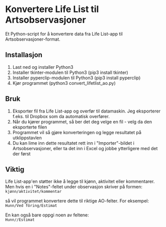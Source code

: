 # Konvertere Life List til Artsobservasjoner

Et Python-script for å konvertere data fra Life List-app til Artsobservasjoner-format.

## Installasjon

1. Last ned og installer Python3
2. Installer tkinter-modulen til Python3 (pip3 install tkinter)
3. Installer pyperclip-modulen til Python3 (pip3 install pyperclip)
4. Kjør programmet (python3 convert_lifetlist_ao.py)

## Bruk

1. Eksporter fil fra Life List-app og overfør til datamaskin. Jeg eksporterer f.eks. til Dropbox som da automatisk overfører.
2. Når du kjører programmet, så ber det deg velge en fil - velg da den eksporterte filen
3. Programmet vil så gjøre konverteringen og legge resultatet på utklippstavlen
4. Du kan lime inn dette resultatet rett inn i "Importer"-bildet i Artsobservasjoner, eller ta det inn i Excel og jobbe ytterligere med det der først

## Viktig

Life List-app'en støtter ikke å legge til kjønn, aktivitet eller kommentarer.
Men hvis en i "Notes"-feltet under observasjon skriver på formen:<br/> 
`kjønn/aktivitet/kommentar`<br/> 

så vil programmet konvertere dette til riktige AO-felter. For eksempel:<br/> 
`Hunn/Ved fôring/Estimat`<br/> 

En kan også bare oppgi noen av feltene:<br/> 
`Hunn//Estimat`<br/> 